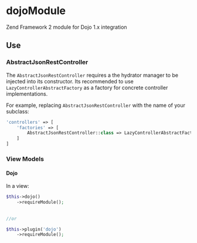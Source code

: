 # dojoModule


Zend Framework 2 module for Dojo 1.x integration

## Use

### AbstractJsonRestController
The `AbstractJsonRestController` requires a the hydrator manager to be injected into its constructor.
Its recommended to use `LazyControllerAbstractFactory` as a factory for concrete controller implementations.

For example, replacing `AbstractJsonRestController` with the name of your subclass:
```php
'controllers' => [
    'factories' => [
        AbstractJsonRestController::class => LazyControllerAbstractFactory::class
    ]
]
```

### View Models

#### Dojo

In a view:
```php
$this->dojo()
    ->requireModule();
    
    
//or

$this->plugin('dojo')
    ->requireModule();
```